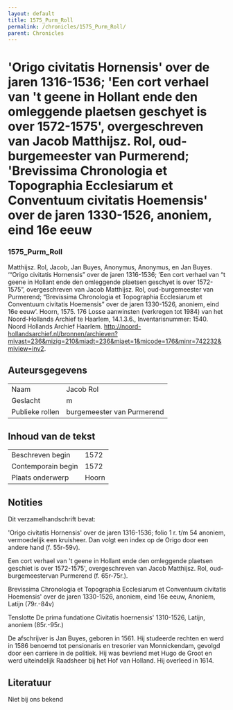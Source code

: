 ```yaml
---
layout: default
title: 1575_Purm_Roll
permalink: /chronicles/1575_Purm_Roll/
parent: Chronicles
--- 
```



# 'Origo civitatis Hornensis' over de jaren 1316-1536; 'Een cort verhael van 't geene in Hollant ende den omleggende plaetsen geschyet is over 1572-1575', overgeschreven van Jacob Matthijsz. Rol, oud-burgemeester van Purmerend; 'Brevissima Chronologia et Topographia Ecclesiarum et Conventuum civitatis Hoemensis' over de jaren 1330-1526, anoniem, eind 16e eeuw 

### 1575_Purm_Roll 

Matthijsz. Rol, Jacob, Jan Buyes, Anonymus, Anonymus, en Jan Buyes. ‘“Origo civitatis Hornensis” over de jaren 1316-1536; ’Een cort verhael van “t geene in Hollant ende den omleggende plaetsen geschyet is over 1572-1575”, overgeschreven van Jacob Matthijsz. Rol, oud-burgemeester van Purmerend; “Brevissima Chronologia et Topographia Ecclesiarum et Conventuum civitatis Hoemensis” over de jaren 1330-1526, anoniem, eind 16e eeuw’. Hoorn, 1575. 176 Losse aanwinsten (verkregen tot 1984) van het Noord-Hollands Archief te Haarlem, 14.1.3.6., Inventarisnummer: 1540. Noord Hollands Archief Haarlem. http://noord-hollandsarchief.nl/bronnen/archieven?mivast=236&mizig=210&miadt=236&miaet=1&micode=176&minr=742232&miview=inv2. 

## Auteursgegevens 

| | | 
| --------------- | --------------- | 
| Naam | Jacob Rol | 
| Geslacht | m | 
| Publieke rollen | burgemeester van Purmerend | 

## Inhoud van de tekst 

| | | 
| --------------- | --------------- | 
| Beschreven begin | 1572 | 
| Contemporain begin | 1572 | 
| Plaats onderwerp | Hoorn | 


## Notities 

Dit verzamelhandschrift bevat:

'Origo civitatis Hornensis' over de jaren 1316-1536; folio 1 r. t/m 54
anoniem, vermoedelijk een kruisheer. Dan volgt een index op de Origo door een andere hand (f. 55r-59v).

Een cort verhael van 't geene in Hollant ende den omleggende plaetsen geschiet is over 1572-1575', overgeschreven van Jacob Matthijsz. Rol, oud-burgemeestervan Purmerend (f. 65r-75r.).

Brevissima Chronologia et Topographia Ecclesiarum et Conventuum civitatis
Hoemensis' over de jaren 1330-1526, anoniem, eind 16e eeuw, Anoniem, Latijn
(79r.-84v)

Tenslotte De prima fundatione Civitatis hoernensis' 1310-1526, Latijn, anoniem
(85r.-95r.)

De afschrijver is Jan Buyes, geboren in 1561. Hij studeerde rechten en werd in 1586 benoemd tot pensionaris en tresorier van Monnickendam, gevolgd door een carriere in de politiek. Hij was bevriend met Hugo de Groot en werd
uiteindelijk Raadsheer bij het Hof van Holland. Hij overleed in 1614.


## Literatuur 

Niet bij ons bekend

